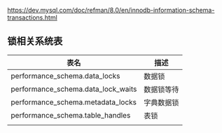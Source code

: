 https://dev.mysql.com/doc/refman/8.0/en/innodb-information-schema-transactions.html





## 锁相关系统表

| 表名                               | 描述       |
| ---------------------------------- | ---------- |
| performance_schema.data_locks      | 数据锁     |
| performance_schema.data_lock_waits | 数据锁等待 |
| performance_schema.metadata_locks  | 字典数据锁 |
| performance_schema.table_handles   | 表锁       |
|                                    |            |

## 